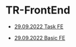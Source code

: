 # TR-FrontEnd
- [29.09.2022 Task FE](https://mksenia728.github.io/TR-FrontEnd/hw20220929/)

- [29.09.2022 Basic FE](https://mksenia728.github.io/TR-FrontEnd/hw20220929-b/)

